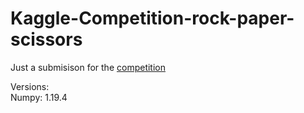 # Kaggle-Competition-rock-paper-scissors
 Just a submisison for the [competition](https://www.kaggle.com/c/rock-paper-scissors)<br/>
 
 Versions:<br/>
 Numpy: 1.19.4
